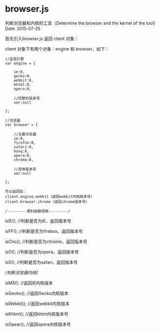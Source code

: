 # browser.js
判断浏览器和内核的工具（Determine the browser and the kernel of the tool）
Date: 2015-07-25

首先引入browser.js 返回 client 对象：


client 对象下有两个对象：engine 和 browser，如下：


    //呈现引擎
	var engine = {
		
		ie:0,
		gecko:0,
		webkit:0,
		khtml:0,
		opera:0,
		
		//完整的版本号
		ver:null
		
	};
	
	//浏览器
	var browser = {
	
		//主要浏览器
		ie:0,
		firefox:0,
		safari:0,
		konq:0,
		opera:0,
		chrome:0,
		
		//具体版本号
		ver:null
		
	};
	
	可以返回如：
	client.engine.webkit（返回webkit内核版本号）
	client.browser.chrome（返回chrome版本号）
	
	/---------便利函数调用---------/
	

isIE();      //判断是否为IE，返回版本号

isFF();      //判断是否为firebox，返回版本号

isCho();     //判断是否为chrome，返回版本号

isO();       //判断是否为opera，返回版本号

isS();       //判断是否为safari，返回版本号

/*判断浏览器内核*/

isMS();     //返回IE内核版本

isGecko();  //返回Gecko内核版本

isWebkit(); //返回webkit内核版本

isKhtml();  //返回khtm内核版本号

isOpear();  //返回opera内核版本号








